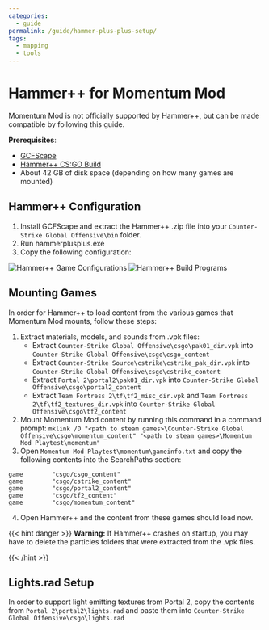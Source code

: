 ```yaml
---
categories:
  - guide
permalink: /guide/hammer-plus-plus-setup/
tags:
  - mapping
  - tools
---
```


# Hammer++ for Momentum Mod

Momentum Mod is not officially supported by Hammer++, but can be made compatible by following this guide.

**Prerequisites**:

- [GCFScape](https://nemstools.github.io/pages/GCFScape-Download.html)
- [Hammer++ CS:GO Build](https://ficool2.github.io/HammerPlusPlus-Website/download.html)
- About 42 GB of disk space (depending on how many games are mounted)

## Hammer++ Configuration

1. Install GCFScape and extract the Hammer++ .zip file into your `Counter-Strike Global Offensive\bin` folder.
2. Run hammerplusplus.exe
3. Copy the following configuration:

![Hammer++ Game Configurations](/images/hammer-plus-plus-setup/hammer_game_configurations.png)
![Hammer++ Build Programs](/images/hammer-plus-plus-setup/hammer_build_programs.png)

## Mounting Games

In order for Hammer++ to load content from the various games that Momentum Mod mounts, follow these steps:

1. Extract materials, models, and sounds from .vpk files:
   - Extract `Counter-Strike Global Offensive\csgo\pak01_dir.vpk` into `Counter-Strike Global Offensive\csgo\csgo_content`
   - Extract `Counter-Strike Source\cstrike\cstrike_pak_dir.vpk` into `Counter-Strike Global Offensive\csgo\cstrike_content`
   - Extract `Portal 2\portal2\pak01_dir.vpk` into `Counter-Strike Global Offensive\csgo\portal2_content`
   - Extract `Team Fortress 2\tf\tf2_misc_dir.vpk` and `Team Fortress 2\tf\tf2_textures_dir.vpk` into `Counter-Strike Global Offensive\csgo\tf2_content`
2. Mount Momentum Mod content by running this command in a command prompt: `mklink /D "<path to steam games>\Counter-Strike Global Offensive\csgo\momentum_content" "<path to steam games>\Momentum Mod Playtest\momentum"`
3. Open `Momentum Mod Playtest\momentum\gameinfo.txt` and copy the following contents into the SearchPaths section:

```
game        "csgo/csgo_content"
game        "csgo/cstrike_content"
game        "csgo/portal2_content"
game        "csgo/tf2_content"
game        "csgo/momentum_content"
```

4. Open Hammer++ and the content from these games should load now.

{{< hint danger >}}
**Warning:** If Hammer++ crashes on startup, you may have to delete the particles folders that were extracted from the .vpk files.

{{< /hint >}}
## Lights.rad Setup

In order to support light emitting textures from Portal 2, copy the contents from `Portal 2\portal2\lights.rad` and paste them into `Counter-Strike Global Offensive\csgo\lights.rad`
